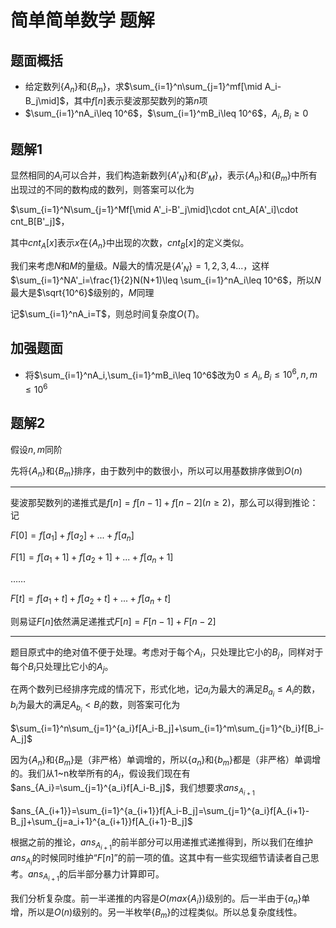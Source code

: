# 简单简单数学 题解

## 题面概括
- 给定数列$\{A_n\}$和$\{B_m\}$，求$\sum_{i=1}^n\sum_{j=1}^mf[\mid A_i-B_j\mid]$，其中$f[n]$表示斐波那契数列的第$n$项
- $\sum_{i=1}^nA_i\leq 10^6$，$\sum_{i=1}^mB_i\leq 10^6$，$A_i,B_i\geq 0$

## 题解1
显然相同的$A_i$可以合并，我们构造新数列$\{A'_N\}$和$\{B'_M\}$，表示$\{A_n\}$和$\{B_m\}$中所有出现过的不同的数构成的数列，则答案可以化为

$\sum_{i=1}^N\sum_{j=1}^Mf[\mid A'_i-B'_j\mid]\cdot cnt_A[A'_i]\cdot cnt_B[B'_j]$，

其中$cnt_A[x]$表示$x$在$\{A_n\}$中出现的次数，$cnt_B[x]$的定义类似。

我们来考虑$N$和$M$的量级。$N$最大的情况是$\{A'_N\}=1,2,3,4...$，这样$\sum_{i=1}^NA'_i=\frac{1}{2}N(N+1)\leq \sum_{i=1}^nA_i\leq 10^6$，所以$N$最大是$\sqrt{10^6}$级别的，$M$同理

记$\sum_{i=1}^nA_i=T$，则总时间复杂度$O(T)$。

## 加强题面
- 将$\sum_{i=1}^nA_i,\sum_{i=1}^mB_i\leq 10^6$改为$0\leq A_i,B_i\leq 10^6,n,m\leq 10^6$

## 题解2
假设$n,m$同阶

先将$\{A_n\}$和$\{B_m\}$排序，由于数列中的数很小，所以可以用基数排序做到$O(n)$
***
斐波那契数列的递推式是$f[n]=f[n-1]+f[n-2](n\geq 2)$，那么可以得到推论：记

$F[0]=f[a_1]+f[a_2]+...+f[a_n]$

$F[1]=f[a_1+1]+f[a_2+1]+...+f[a_n+1]$

……

$F[t]=f[a_1+t]+f[a_2+t]+...+f[a_n+t]$

则易证$F[n]$依然满足递推式$F[n]=F[n-1]+F[n-2]$
***
题目原式中的绝对值不便于处理。考虑对于每个$A_i$，只处理比它小的$B_j$，同样对于每个$B_i$只处理比它小的$A_j$。

在两个数列已经排序完成的情况下，形式化地，记$a_i$为最大的满足$B_{a_i}\leq A_i$的数，$b_i$为最大的满足$A_{b_i}< B_i$的数，则答案可化为

$\sum_{i=1}^n\sum_{j=1}^{a_i}f[A_i-B_j]+\sum_{i=1}^m\sum_{j=1}^{b_i}f[B_i-A_j]$

因为$\{A_n\}$和$\{B_m\}$是（非严格）单调增的，所以$\{a_n\}$和$\{b_m\}$都是（非严格）单调增的。我们从1~n枚举所有的$A_i$，假设我们现在有$ans_{A_i}=\sum_{j=1}^{a_i}f[A_i-B_j]$，我们想要求$ans_{A_{i+1}}$

$ans_{A_{i+1}}=\sum_{i=1}^{a_{i+1}}f[A_i-B_j]=\sum_{j=1}^{a_i}f[A_{i+1}-B_j]+\sum_{j=a_i+1}^{a_{i+1}}f[A_{i+1}-B_j]$

根据之前的推论，$ans_{A_{i+1}}$的前半部分可以用递推式递推得到，所以我们在维护$ans_{A_i}$的时候同时维护“$F[n]$”的前一项的值。这其中有一些实现细节请读者自己思考。$ans_{A_{i+1}}$的后半部分暴力计算即可。

我们分析复杂度。前一半递推的内容是$O(max\{A_i\})$级别的。后一半由于$\{a_n\}$单增，所以是$O(n)$级别的。另一半枚举$\{B_m\}$的过程类似。所以总复杂度线性。